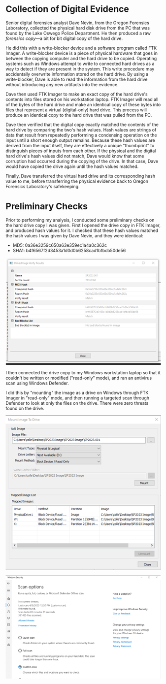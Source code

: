# Collection of Digital Evidence

Senior digital forensics analyst Dave Nevin, from the Oregon Forensics Laboratory, collected the physical hard disk drive from the PC that was found by the Lake Oswego Police Department. He then produced a raw *forensics copy*—a bit for bit digital copy of the hard drive.

He did this with a write-blocker device and a software program called FTK Imager. A write-blocker device is a piece of physical hardware that goes in between the copying computer and the hard drive to be copied. Operating systems such as Windows attempt to write to connected hard drives as a way to detect if they are present in the system. This write procedure may accidentally overwrite information stored on the hard drive. By using a write-blocker, Dave is able to read the information from the hard drive without introducing any new artifacts into the evidence.

Dave then used FTK Imager to make an exact copy of the hard drive's contents into files stored on his workstation laptop. FTK Imager will read all of the bytes of the hard drive and make an identical copy of these bytes into files that represent a virtual (digital-only) hard drive. This process will produce an identical copy to the hard drive that was pulled from the PC. 

Dave then verified that the digital copy exactly matched the contents of the hard drive by comparing the two's hash values. Hash values are strings of data that result from repeatedly performing a condensing operation on the input until a short enough output remains. Because these hash values are derived from the input itself, they are effectively a unique "thumbprint" to distinguish pieces of inputs from each other. If the physical and the digital hard drive's hash values did not match, Dave would know that some corruption had occurred during the copying of the drive. In that case, Dave would have copied the drive again until the hash values matched.

Finally, Dave transferred the virtual hard drive and its corresponding hash value to me, before transferring the physical evidence back to Oregon Forensics Laboratory's safekeeping.

# Preliminary Checks

Prior to performing my analysis, I conducted some preliminary checks on the hard drive copy I was given. First I opened the drive copy in FTK Imager, and produced hash values for it. I checked that these hash values matched the hash values I was given by Dave Nevin, and they were identical:

- MD5: 0a36e3259c650a63e359ec1a4a0c362c
- SHA1: b4f6567f2d3453a1d0d0b6258cad1bfbcb50de56

![Calculated hashes compared against the reported hashes in FTK Imager.](./images/drive-hashes.png)

I then connected the drive copy to my Windows workstation laptop so that it couldn't be written or modified ("read-only" mode), and ran an antivirus scan using Windows Defender.

I did this by "mounting" the image as a drive on Windows through FTK Imager in "read-only" mode, and then running a targeted scan through Defender to look at only the files on the drive. There were zero threats found on the drive.

![Mounting the image as a drive through FTK Imager.](./images/ftk-mounting.png)

![Zero threats found on the case image.](./images/defender-threats.png)

